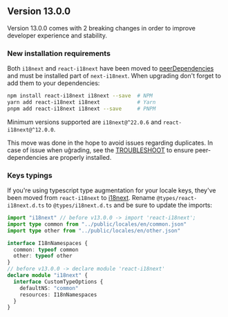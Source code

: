 ## Version 13.0.0

Version 13.0.0 comes with 2 breaking changes in order to improve developer experience and
stability.

### New installation requirements

Both `i18next` and `react-i18next` have been moved to [peerDependencies](https://github.com/npm/rfcs/blob/main/implemented/0030-no-install-optional-peer-deps.md)
and must be installed part of `next-i18next`. When upgrading don't forget to add them to your dependencies:

```bash
npm install react-i18next i18next --save  # NPM
yarn add react-i18next i18next            # Yarn
pnpm add react-i18next i18next --save     # PNPM
```

Minimum versions supported are `i18next@^22.0.6` and `react-i18next@^12.0.0`.

This move was done in the hope to avoid issues regarding duplicates. In case of issue when
uĝrading, see the [TROUBLESHOOT](https://github.com/i18next/next-i18next/blob/master/TROUBLESHOOT.md#need-to-pass-in-an-i18next-instance)
to ensure peer-dependencies are properly installed.

### Keys typings

If you're using typescript type augmentation for your locale keys, they've been moved from `react-i18next` to [i18next](https://www.i18next.com/overview/typescript).
Rename `@types/react-i18next.d.ts` to `@types/i18next.d.ts` and be sure to update the imports:

```typescript
import "i18next" // before v13.0.0 -> import 'react-i18next';
import type common from "../public/locales/en/common.json"
import type other from "../public/locales/en/other.json"

interface I18nNamespaces {
  common: typeof common
  other: typeof other
}
// before v13.0.0 -> declare module 'react-i18next'
declare module "i18next" {
  interface CustomTypeOptions {
    defaultNS: "common"
    resources: I18nNamespaces
  }
}
```
